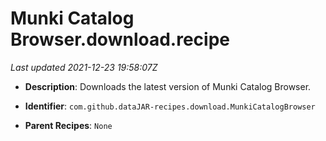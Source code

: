 # Munki Catalog Browser.download.recipe

_Last updated 2021-12-23 19:58:07Z_

- **Description**: Downloads the latest version of Munki Catalog Browser.

- **Identifier**: `com.github.dataJAR-recipes.download.MunkiCatalogBrowser`

- **Parent Recipes**: `None`